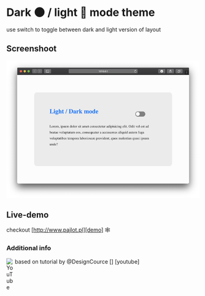# Dark 🌑 / light 🌝 mode theme

use switch to toggle between dark and light version of layout

## Screenshoot
![preview](https://raw.githubusercontent.com/pajlotapps/dark-light-mode-theme/master/preview.png?raw=true)

## Live-demo

checkout  [http://www.pajlot.pl][demo] 🕸


### Additional info 

based on tutorial by @DesignCource
[<img align="left" alt="YouTube" width="22px" src="https://cdn.jsdelivr.net/npm/simple-icons@v3/icons/youtube.svg" />] [youtube]


[yt-source]: https://www.youtube.com/watch?v=ZKXv_ZHQ654
[demo]: http://pajlot.pl/development/dark-light/

[coursetro]: https://coursetro.com